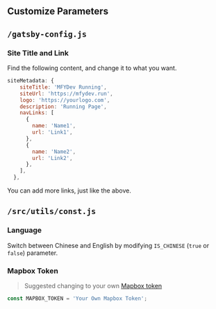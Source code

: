 ## Customize Parameters 

## `/gatsby-config.js`

### Site Title and Link

Find the following content, and change it to what you want.

```javascript
siteMetadata: {
    siteTitle: 'MFYDev Running',
    siteUrl: 'https://mfydev.run',
    logo: 'https://yourlogo.com',
    description: 'Running Page',
    navLinks: [
      {
        name: 'Name1',
        url: 'Link1',
      },
      {
        name: 'Name2',
        url: 'Link2',
      },
    ],
  },
```

You can add more links, just like the above.

## `/src/utils/const.js`

### Language

Switch between Chinese and English by modifying `IS_CHINESE` (`true` or `false`) parameter.

### Mapbox Token

> Suggested changing to your own [Mapbox token](https://www.mapbox.com/)

```javascript
const MAPBOX_TOKEN = 'Your Own Mapbox Token';
```
